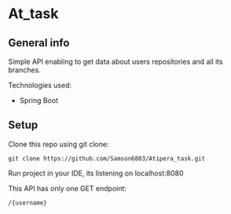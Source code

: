 # At_task
## General info
Simple API enabling to get data about users repositories and all its branches.

Technologies used:
- Spring Boot
## Setup
Clone this repo using git clone:
```
git clone https://github.com/Samson6803/Atipera_task.git
```
Run project in your IDE, its listening on localhost:8080

This API has only one GET endpoint:
```
/{username}
